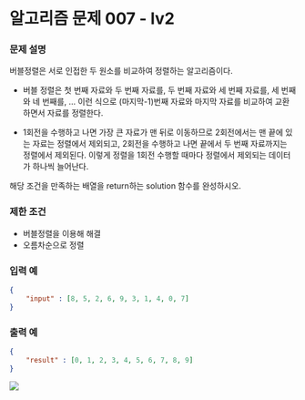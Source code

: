 # **알고리즘 문제 007 - lv2**

### **문제 설명**

버블정렬은 서로 인접한 두 원소를 비교하여 정렬하는 알고리즘이다.

- 버블 정렬은 첫 번째 자료와 두 번째 자료를, 두 번째 자료와 세 번째 자료를, 세 번째와 네 번째를, … 이런 식으로 (마지막-1)번째 자료와 마지막 자료를 비교하여 교환하면서 자료를 정렬한다.
 
- 1회전을 수행하고 나면 가장 큰 자료가 맨 뒤로 이동하므로 2회전에서는 맨 끝에 있는 자료는 정렬에서 제외되고, 2회전을 수행하고 나면 끝에서 두 번째 자료까지는 정렬에서 제외된다. 이렇게 정렬을 1회전 수행할 때마다 정렬에서 제외되는 데이터가 하나씩 늘어난다.

해당 조건을 만족하는 배열을 return하는 solution 함수를 완성하시오.

### **제한 조건**
- 버블정렬을 이용해 해결
- 오름차순으로 정렬


### **입력 예**
```json
{
    "input" : [8, 5, 2, 6, 9, 3, 1, 4, 0, 7]
}
```

### **출력 예**
```json
{
    "result" : [0, 1, 2, 3, 4, 5, 6, 7, 8, 9]
}
```

![](https://i.pinimg.com/originals/87/4b/0b/874b0bf033f2cea11817eab79f727492.gif)